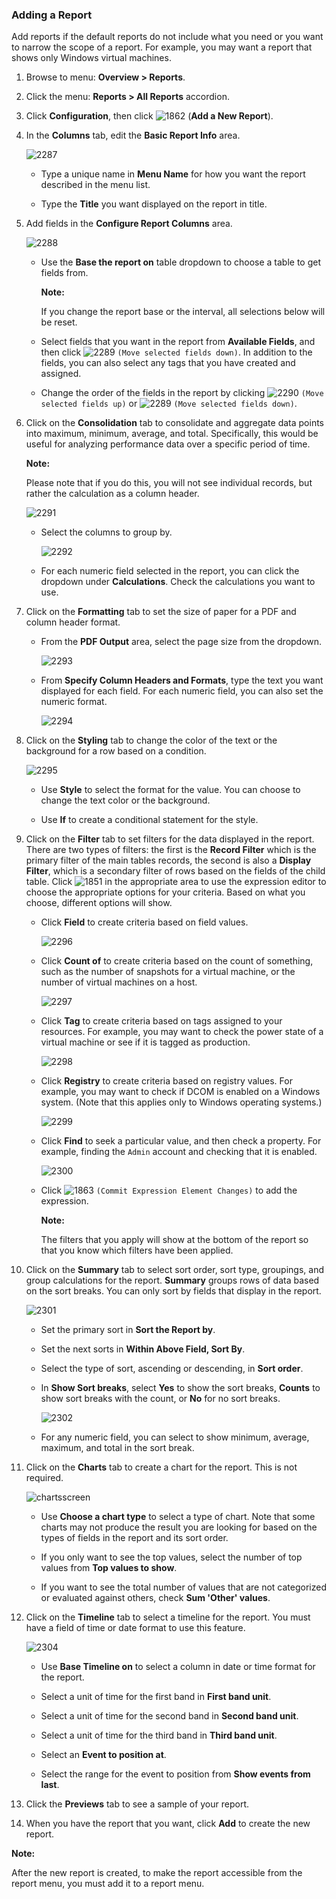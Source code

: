### Adding a Report

Add reports if the default reports do not include what you need or you
want to narrow the scope of a report. For example, you may want a report
that shows only Windows virtual machines.

1.  Browse to menu: **Overview > Reports**.

2.  Click the menu: **Reports > All Reports** accordion.

3.  Click **Configuration**, then click
    ![1862](../images/1862.png) (**Add a New Report**).

4.  In the **Columns** tab, edit the **Basic Report Info** area.

    ![2287](../images/2287.png)

      - Type a unique name in **Menu Name** for how you want the report
        described in the menu list.

      - Type the **Title** you want displayed on the report in title.

5.  Add fields in the **Configure Report Columns** area.

    ![2288](../images/2288.png)

      - Use the **Base the report on** table dropdown to choose a table
        to get fields from.

        **Note:**

        If you change the report base or the interval, all selections
        below will be reset.
      
      - Select fields that you want in the report from **Available Fields**, and then click ![2289](../images/2289.png) `(Move selected fields down)`. In addition to the fields, you can also select any tags that you have created and assigned.

      - Change the order of the fields in the report by clicking
        ![2290](../images/2290.png) `(Move selected fields up)` or
        ![2289](../images/2289.png) `(Move selected fields down)`.

6.  Click on the **Consolidation** tab to consolidate and aggregate data
    points into maximum, minimum, average, and total. Specifically, this
    would be useful for analyzing performance data over a specific
    period of time.

    **Note:**

    Please note that if you do this, you will not see individual
    records, but rather the calculation as a column header.

    ![2291](../images/2291.png)

      - Select the columns to group by.

        ![2292](../images/2292.png)

      - For each numeric field selected in the report, you can click the
        dropdown under **Calculations**. Check the calculations you want
        to use.

7.  Click on the **Formatting** tab to set the size of paper for a PDF
    and column header format.

      - From the **PDF Output** area, select the page size from the
        dropdown.

        ![2293](../images/2293.png)

      - From **Specify Column Headers and Formats**, type the text you
        want displayed for each field. For each numeric field, you can
        also set the numeric format.

        ![2294](../images/2294.png)

8.  Click on the **Styling** tab to change the color of the text or the
    background for a row based on a condition.

    ![2295](../images/2295.png)

      - Use **Style** to select the format for the value. You can choose
        to change the text color or the background.

      - Use **If** to create a conditional statement for the style.

9.  Click on the **Filter** tab to set filters for the data displayed in
    the report. There are two types of filters: the first is the
    **Record Filter** which is the primary filter of the main tables
    records, the second is also a **Display Filter**, which is a
    secondary filter of rows based on the fields of the child table.
    Click ![1851](../images/1851.png) in the appropriate area to use the
    expression editor to choose the appropriate options for your
    criteria. Based on what you choose, different options will show.

      - Click **Field** to create criteria based on field values.

        ![2296](../images/2296.png)

      - Click **Count of** to create criteria based on the count of
        something, such as the number of snapshots for a virtual
        machine, or the number of virtual machines on a host.

        ![2297](../images/2297.png)

      - Click **Tag** to create criteria based on tags assigned to your
        resources. For example, you may want to check the power state of
        a virtual machine or see if it is tagged as production.

        ![2298](../images/2298.png)

      - Click **Registry** to create criteria based on registry values.
        For example, you may want to check if DCOM is enabled on a
        Windows system. (Note that this applies only to Windows
        operating systems.)

        ![2299](../images/2299.png)

      - Click **Find** to seek a particular value, and then check a
        property. For example, finding the `Admin` account and checking
        that it is enabled.

        ![2300](../images/2300.png)

      - Click ![1863](../images/1863.png) `(Commit Expression Element
        Changes)` to add the expression.

        **Note:**

        The filters that you apply will show at the bottom of the report
        so that you know which filters have been applied.

10. Click on the **Summary** tab to select sort order, sort type,
    groupings, and group calculations for the report. **Summary** groups
    rows of data based on the sort breaks. You can only sort by fields
    that display in the report.

    ![2301](../images/2301.png)

      - Set the primary sort in **Sort the Report by**.

      - Set the next sorts in **Within Above Field, Sort By**.

      - Select the type of sort, ascending or descending, in **Sort
        order**.

      - In **Show Sort breaks**, select **Yes** to show the sort breaks,
        **Counts** to show sort breaks with the count, or **No** for no
        sort breaks.

        ![2302](../images/2302.png)

      - For any numeric field, you can select to show minimum, average,
        maximum, and total in the sort break.

11. Click on the **Charts** tab to create a chart for the report. This
    is not required.

    ![chartsscreen](../images/chartsscreen.png)

      - Use **Choose a chart type** to select a type of chart. Note that
        some charts may not produce the result you are looking for based
        on the types of fields in the report and its sort order.

      - If you only want to see the top values, select the number of top
        values from **Top values to show**.

      - If you want to see the total number of values that are not
        categorized or evaluated against others, check **Sum 'Other'
        values**.

12. Click on the **Timeline** tab to select a timeline for the report.
    You must have a field of time or date format to use this feature.

    ![2304](../images/2304.png)

      - Use **Base Timeline on** to select a column in date or time
        format for the report.

      - Select a unit of time for the first band in **First band unit**.

      - Select a unit of time for the second band in **Second band
        unit**.

      - Select a unit of time for the third band in **Third band unit**.

      - Select an **Event to position at**.

      - Select the range for the event to position from **Show events
        from last**.

13. Click the **Previews** tab to see a sample of your report.

14. When you have the report that you want, click **Add** to create the
    new report.

**Note:**

After the new report is created, to make the report accessible from the
report menu, you must add it to a report menu.


